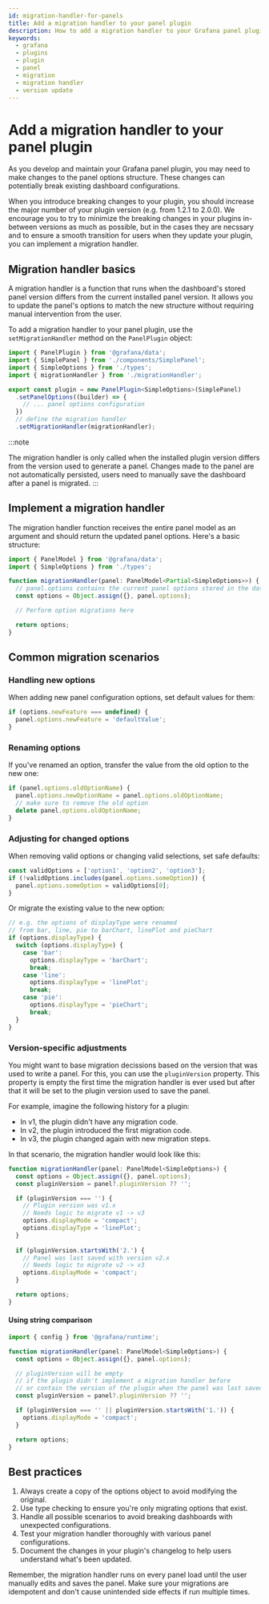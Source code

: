 ```yaml
---
id: migration-handler-for-panels
title: Add a migration handler to your panel plugin
description: How to add a migration handler to your Grafana panel plugin for seamless updates.
keywords:
  - grafana
  - plugins
  - plugin
  - panel
  - migration
  - migration handler
  - version update
---
```


# Add a migration handler to your panel plugin

As you develop and maintain your Grafana panel plugin, you may need to make changes to the panel options structure. These changes can potentially break existing dashboard configurations.

When you introduce breaking changes to your plugin, you should increase the major number of your plugin version (e.g. from 1.2.1 to 2.0.0). We encourage you to try to minimize the breaking changes in your plugins in-between versions as much as possible, but in the cases they are necssary and to ensure a smooth transition for users when they update your plugin, you can implement a migration handler.

## Migration handler basics

A migration handler is a function that runs when the dashboard's stored panel version differs from the current installed panel version. It allows you to update the panel's options to match the new structure without requiring manual intervention from the user.

To add a migration handler to your panel plugin, use the `setMigrationHandler` method on the `PanelPlugin` object:

```ts title="module.ts"
import { PanelPlugin } from '@grafana/data';
import { SimplePanel } from './components/SimplePanel';
import { SimpleOptions } from './types';
import { migrationHandler } from './migrationHandler';

export const plugin = new PanelPlugin<SimpleOptions>(SimplePanel)
  .setPanelOptions((builder) => {
    // ... panel options configuration
  })
  // define the migration handler
  .setMigrationHandler(migrationHandler);
```

:::note

The migration handler is only called when the installed plugin version differs from the version used to generate a panel. Changes made to the panel are not automatically persisted, users need to manually save the dashboard after a panel is migrated.
:::

## Implement a migration handler

The migration handler function receives the entire panel model as an argument and should return the updated panel options. Here's a basic structure:

```ts title="migrationHandler.ts"
import { PanelModel } from '@grafana/data';
import { SimpleOptions } from './types';

function migrationHandler(panel: PanelModel<Partial<SimpleOptions>>) {
  // panel.options contains the current panel options stored in the dashboard
  const options = Object.assign({}, panel.options);

  // Perform option migrations here

  return options;
}
```

## Common migration scenarios

### Handling new options

When adding new panel configuration options, set default values for them:

```ts
if (options.newFeature === undefined) {
  panel.options.newFeature = 'defaultValue';
}
```

### Renaming options

If you've renamed an option, transfer the value from the old option to the new one:

```ts
if (panel.options.oldOptionName) {
  panel.options.newOptionName = panel.options.oldOptionName;
  // make sure to remove the old option
  delete panel.options.oldOptionName;
}
```

### Adjusting for changed options

When removing valid options or changing valid selections, set safe defaults:

```ts
const validOptions = ['option1', 'option2', 'option3'];
if (!validOptions.includes(panel.options.someOption)) {
  panel.options.someOption = validOptions[0];
}
```

Or migrate the existing value to the new option:

```ts
// e.g. the options of displayType were renamed
// from bar, line, pie to barChart, linePlot and pieChart
if (options.displayType) {
  switch (options.displayType) {
    case 'bar':
      options.displayType = 'barChart';
      break;
    case 'line':
      options.displayType = 'linePlot';
      break;
    case 'pie':
      options.displayType = 'pieChart';
      break;
  }
}
```

### Version-specific adjustments

You might want to base migration decissions based on the version that was used to write a panel. For this, you can use the `pluginVersion` property. This property is empty the first time the migration handler is ever used but after that it will be set to the plugin version used to save the panel.

For example, imagine the following history for a plugin:

 - In v1, the plugin didn't have any migration code.
 - In v2, the plugin introduced the first migration code.
 - In v3, the plugin changed again with new migration steps.
 
In that scenario, the migration handler would look like this:

```ts title="migrationHandler.ts"
function migrationHandler(panel: PanelModel<SimpleOptions>) {
  const options = Object.assign({}, panel.options);
  const pluginVersion = panel?.pluginVersion ?? '';

  if (pluginVersion === '') {
    // Plugin version was v1.x
    // Needs logic to migrate v1 -> v3
    options.displayMode = 'compact';
    options.displayType = 'linePlot';
  }
  
  if (pluginVersion.startsWith('2.') {
    // Panel was last saved with version v2.x
    // Needs logic to migrate v2 -> v3
    options.displayMode = 'compact';
  }

  return options;
}
```

#### Using string comparison

```ts title="migrationHandler.ts"
import { config } from '@grafana/runtime';

function migrationHandler(panel: PanelModel<SimpleOptions>) {
  const options = Object.assign({}, panel.options);

  // pluginVersion will be empty
  // if the plugin didn't implement a migration handler before
  // or contain the version of the plugin when the panel was last saved after a migration handler was called.
  const pluginVersion = panel?.pluginVersion ?? '';

  if (pluginVersion === '' || pluginVersion.startsWith('1.')) {
    options.displayMode = 'compact';
  }

  return options;
}
```

## Best practices

1. Always create a copy of the options object to avoid modifying the original.
2. Use type checking to ensure you're only migrating options that exist.
3. Handle all possible scenarios to avoid breaking dashboards with unexpected configurations.
4. Test your migration handler thoroughly with various panel configurations.
5. Document the changes in your plugin's changelog to help users understand what's been updated.

Remember, the migration handler runs on every panel load until the user manually edits and saves the panel. Make sure your migrations are idempotent and don't cause unintended side effects if run multiple times.
